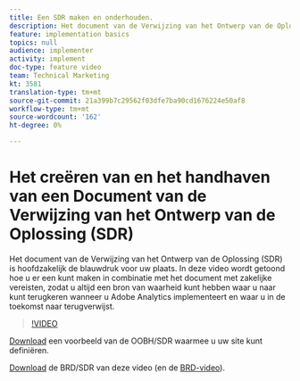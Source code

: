 ```yaml
---
title: Een SDR maken en onderhouden.
description: Het document van de Verwijzing van het Ontwerp van de Oplossing (SDR) is hoofdzakelijk de blauwdruk voor uw plaats. Deze video laat zien hoe u er een kunt maken, in combinatie met het document met zakelijke vereisten, zodat u altijd een bron van waarheid kunt hebben waar u op kunt terugkeren terwijl u Adobe Analytics implementeert en waar u in de toekomst naar terugverwijst.
feature: implementation basics
topics: null
audience: implementer
activity: implement
doc-type: feature video
team: Technical Marketing
kt: 3581
translation-type: tm+mt
source-git-commit: 21a399b7c29562f03dfe7ba90cd1676224e50af8
workflow-type: tm+mt
source-wordcount: '162'
ht-degree: 0%

---
```



# Het creëren van en het handhaven van een Document van de Verwijzing van het Ontwerp van de Oplossing (SDR)

Het document van de Verwijzing van het Ontwerp van de Oplossing (SDR) is hoofdzakelijk de blauwdruk voor uw plaats. In deze video wordt getoond hoe u er een kunt maken in combinatie met het document met zakelijke vereisten, zodat u altijd een bron van waarheid kunt hebben waar u naar kunt terugkeren wanneer u Adobe Analytics implementeert en waar u in de toekomst naar terugverwijst.

>[!VIDEO](https://video.tv.adobe.com/v/28754/?quality=12)

[Download](https://analytics.enablementadobe.com/files/brd-sdr-sample-template.xlsx) een voorbeeld van de OOBH/SDR waarmee u uw site kunt definiëren.

[Download](https://analytics.enablementadobe.com/files/geometrixx-clothiers-brd-sdr.xlsx) de BRD/SDR van deze video (en de [BRD-video](creating-a-business-requirements-document.md)).
